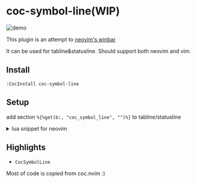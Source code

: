 # coc-symbol-line(WIP)

![demo](https://user-images.githubusercontent.com/47070852/155291646-ec1f5623-63ab-4ff5-a48e-cd9670e5c39e.gif)

This plugin is an attempt to [neovim's winbar](https://github.com/neovim/neovim/pull/17336)

It can be used for tabline&statusline. Should support both neovim and vim.

## Install

`:CocInstall coc-symbol-line`

## Setup

add section `%{%get(b:, "coc_symbol_line", "")%}` to tabline/statusline

<details>
<summary>lua snippet for neovim</summary>

```lua
function _G.symbol_line()
  local curwin = vim.g.statusline_winid or 0
  local curbuf = vim.api.nvim_win_get_buf(curwin)
  local ok, line = pcall(vim.api.nvim_buf_get_var, curbuf, 'coc_symbol_line')
  return ok and line or ''
end

vim.o.tabline = '%!v:lua.symbol_line()'
vim.o.statusline = '%!v:lua.symbol_line()'

```

</details>

## Highlights

- `CocSymbolLine`

Most of code is copied from coc.nvim :)
